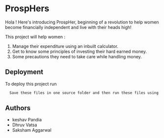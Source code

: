 
# ProspHers

Hola ! Here's introducing ProspHer, beginning of a revolution to help women become financially independent and live with their heads high!

This project will help women :


1. Manage their expenditure using an inbuilt calculator.
2. Get to know some principles of investing their hard earned money.
3. Some precautions they need to take care while handling money.




## Deployment

To deploy this project run

```bash
  Save these files in one source folder and then run these files using VsCode to see the live server.
```


## Authors

- keshav Pandia
- Dhruv Vatsa
- Saksham Aggarwal

